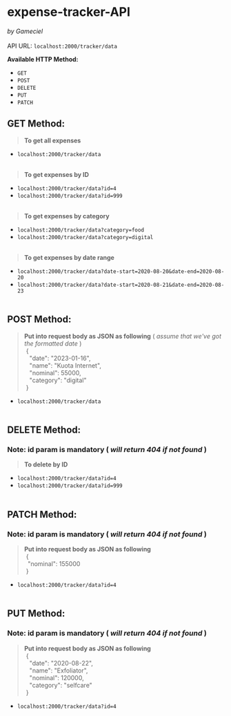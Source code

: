 # expense-tracker-API  
*by Gameciel*  
&nbsp;  
API URL: `localhost:2000/tracker/data`

**Available HTTP Method:**  
- `GET`  
- `POST`  
- `DELETE`  
- `PUT`  
- `PATCH`  

## GET Method:
> **To get all expenses**  
- `localhost:2000/tracker/data`  
&nbsp;  
> **To get expenses by ID**  
- `localhost:2000/tracker/data?id=4`  
- `localhost:2000/tracker/data?id=999`  
&nbsp;  
> **To get expenses by category**  
- `localhost:2000/tracker/data?category=food`  
- `localhost:2000/tracker/data?category=digital`  
&nbsp;  
> **To get expenses by date range**
- `localhost:2000/tracker/data?date-start=2020-08-20&date-end=2020-08-20`  
- `localhost:2000/tracker/data?date-start=2020-08-21&date-end=2020-08-23`  
&nbsp;  
## POST Method:
> **Put into request body as JSON as following** ( *assume that we've got the formatted date* )  
&nbsp;{  
&nbsp;&nbsp;&nbsp;"date": "2023-01-16",  
&nbsp;&nbsp;&nbsp;"name": "Kuota Internet",  
&nbsp;&nbsp;&nbsp;"nominal": 55000,  
&nbsp;&nbsp;&nbsp;"category": "digital"  
&nbsp;}  

- `localhost:2000/tracker/data`  
&nbsp;  

## DELETE Method:  
### **Note: id param is mandatory** ( *will return 404 if not found* )  
> **To delete by ID**  
- `localhost:2000/tracker/data?id=4`  
- `localhost:2000/tracker/data?id=999`  
&nbsp;  

## PATCH Method:  
### **Note: id param is mandatory** ( *will return 404 if not found* )  

> **Put into request body as JSON as following**  
&nbsp;{  
&nbsp;&nbsp;"nominal": 155000  
&nbsp;}  

- `localhost:2000/tracker/data?id=4`  
&nbsp;  

## PUT Method:  
### **Note: id param is mandatory** ( *will return 404 if not found* )  

> **Put into request body as JSON as following**  
&nbsp;{  
&nbsp;&nbsp;&nbsp;"date": "2020-08-22",  
&nbsp;&nbsp;&nbsp;"name": "Exfoliator",  
&nbsp;&nbsp;&nbsp;"nominal": 120000,  
&nbsp;&nbsp;&nbsp;"category": "selfcare"  
&nbsp;}  

- `localhost:2000/tracker/data?id=4`  
&nbsp;  
